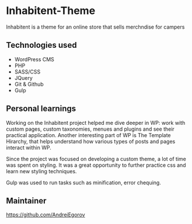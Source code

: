 # Inhabitent-Theme

Inhabitent is a theme for an online store that sells merchndise for campers


## Technologies used
* WordPress CMS
* PHP
* SASS/CSS
* JQuery
* Git & Github
* Gulp

## Personal learnings
Working on the Inhabitent project helped me dive deeper in WP: work with custom pages, custom taxonomies, menues and plugins and see their practical application. Another interesting part of WP is The Template Hirarchy, that helps understand how various types of posts and pages interact within WP.

Since the project was focused on developing a custom theme, a lot of time was spent on styling. It was a great opportunity to further practice css and learn new styling techniques.

Gulp was used to run tasks such as minification, error chequing.

## Maintainer

https://github.com/AndreiEgorov


